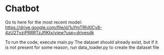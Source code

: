 # Chatbot

Go to here for the most recent model:
https://drive.google.com/file/d/1uYmTRhXlCy8-4zU2TvzjPRRRTzJfIKtx/view?usp=drivesdk

To run the code, execute main.py
The dataset should already exist, but if it is not present for some reason, run data_loader.py to create the dataset file
